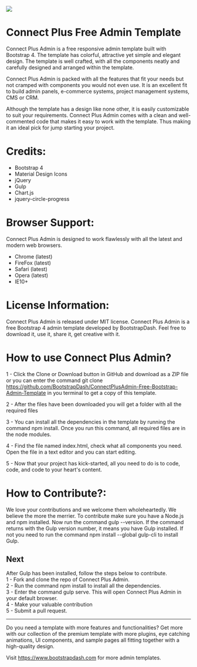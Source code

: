 <a href="http://www.bootstrapdash.com/demo/connect-plus-free/jquery/template/index.html" target="_blank"><img src="screenshot.jpg"></a>

<h1>Connect Plus Free Admin Template</h1>
Connect Plus Admin is a free responsive admin template built with Bootstrap 4. The template has colorful, attractive yet simple and elegant design. The template is well crafted, with all the components neatly and carefully designed and arranged within the template.

Connect Plus Admin is packed with all the features that fit your needs but not cramped with components you would not even use. It is an excellent fit to build admin panels, e-commerce systems, project management systems, CMS or CRM.

Although the template has a design like none other, it is easily customizable to suit your requirements. Connect Plus Admin comes with a clean and well-commented code that makes it easy to work with the template. Thus making it an ideal pick for jump starting your project.

<h1>Credits:</h1>

- Bootstrap 4
- Material Design Icons
- jQuery
- Gulp
- Chart.js
- jquery-circle-progress

<h1>Browser Support:</h1>

Connect Plus Admin is designed to work flawlessly with all the latest and modern web browsers.

- Chrome (latest)
- FireFox (latest)
- Safari (latest)
- Opera (latest)
- IE10+

<h1>License Information:</h1>

Connect Plus Admin is released under MIT license. Connect Plus Admin is a free Bootstrap 4 admin template developed by BootstrapDash. Feel free to download it, use it, share it, get creative with it.

<h1>How to use Connect Plus Admin?</h1>

1 - Click the Clone or Download button in GitHub and download as a ZIP file or you can enter the command git clone https://github.com/BootstrapDash/ConnectPlusAdmin-Free-Bootstrap-Admin-Template in you terminal to get a copy of this template.

2 - After the files have been downloaded you will get a folder with all the required files

3 - You can install all the dependencies in the template by running the command npm install. Once you run this command, all required files are in the node modules.

4 - Find the file named index.html, check what all components you need. Open the file in a text editor and you can start editing.

5 - Now that your project has kick-started, all you need to do is to code, code, and code to your heart's content.

<h1>How to Contribute?:</h1>

We love your contributions and we welcome them wholeheartedly. We believe the more the merrier.
To contribute make sure you have a Node.js and npm installed. Now run the command gulp --version. If the command returns with the Gulp version number, it means you have Gulp installed. If not you need to run the command npm install --global gulp-cli to install Gulp.

<h2>Next</h2>

After Gulp has been installed, follow the steps below to contribute.
<br>
1 - Fork and clone the repo of Connect Plus Admin.
<br>
2 - Run the command npm install to install all the dependencies.
<br>
3 - Enter the command gulp serve. This will open Connect Plus Admin in your default browser.
<br>
4 - Make your valuable contribution
<br>
5 - Submit a pull request.

  <hr>
Do you need a template with more features and functionalities? Get more with our collection of the premium template with more plugins, eye catching animations, UI components, and sample pages all fitting together with a high-quality design.

Visit <a href="https://www.bootstrapdash.com" target="_blank">https://www.bootstrapdash.com</a> for more admin templates.

